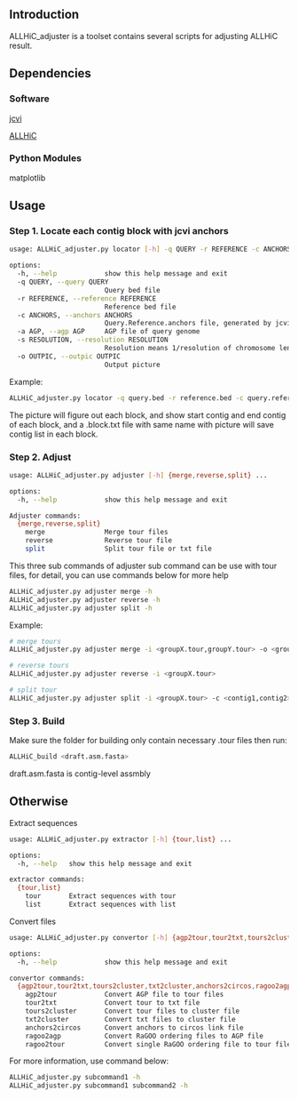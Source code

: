 ## Introduction

ALLHiC_adjuster is a toolset contains several scripts for adjusting ALLHiC result.

## Dependencies

### Software

[jcvi](<https://github.com/tanghaibao/jcvi>)

[ALLHiC](<https://github.com/tangerzhang/ALLHiC>)

### Python Modules

matplotlib

## Usage

### Step 1. Locate each contig block with jcvi anchors
```bash
usage: ALLHiC_adjuster.py locator [-h] -q QUERY -r REFERENCE -c ANCHORS -a AGP [-s RESOLUTION] -o OUTPIC

options:
  -h, --help            show this help message and exit
  -q QUERY, --query QUERY
                        Query bed file
  -r REFERENCE, --reference REFERENCE
                        Reference bed file
  -c ANCHORS, --anchors ANCHORS
                        Query.Reference.anchors file, generated by jcvi
  -a AGP, --agp AGP     AGP file of query genome
  -s RESOLUTION, --resolution RESOLUTION
                        Resolution means 1/resolution of chromosome length, default=20
  -o OUTPIC, --outpic OUTPIC
                        Output picture
```

Example:

```bash
ALLHiC_adjuster.py locator -q query.bed -r reference.bed -c query.reference.anchors -a query.agp -s 100
```

The picture will figure out each block, and show start contig and end contig of each block, and a .block.txt file with 
same name with picture will save contig list in each block.

### Step 2. Adjust

```bash
usage: ALLHiC_adjuster.py adjuster [-h] {merge,reverse,split} ...

options:
  -h, --help            show this help message and exit

Adjuster commands:
  {merge,reverse,split}
    merge               Merge tour files
    reverse             Reverse tour file
    split               Split tour file or txt file
```

This three sub commands of adjuster sub command can be use with tour files, for detail, you can use commands below for 
more help

```bash
ALLHiC_adjuster.py adjuster merge -h
ALLHiC_adjuster.py adjuster reverse -h
ALLHiC_adjuster.py adjuster split -h
```

Example:

```bash
# merge tours
ALLHiC_adjuster.py adjuster merge -i <groupX.tour,groupY.tour> -o <groupM.tour>

# reverse tours
ALLHiC_adjuster.py adjuster reverse -i <groupX.tour>

# split tour
ALLHiC_adjuster.py adjuster split -i <groupX.tour> -c <contig1,contig2>
```

### Step 3. Build

Make sure the folder for building only contain necessary .tour files then run:

```bash
ALLHiC_build <draft.asm.fasta>
```

draft.asm.fasta is contig-level assmbly

## Otherwise

Extract sequences

```bash
usage: ALLHiC_adjuster.py extractor [-h] {tour,list} ...

options:
  -h, --help   show this help message and exit

extractor commands:
  {tour,list}
    tour       Extract sequences with tour
    list       Extract sequences with list
```

Convert files

```bash
usage: ALLHiC_adjuster.py convertor [-h] {agp2tour,tour2txt,tours2cluster,txt2cluster,anchors2circos,ragoo2agp,ragoo2tour} ...

options:
  -h, --help            show this help message and exit

convertor commands:
  {agp2tour,tour2txt,tours2cluster,txt2cluster,anchors2circos,ragoo2agp,ragoo2tour}
    agp2tour            Convert AGP file to tour files
    tour2txt            Convert tour to txt file
    tours2cluster       Convert tour files to cluster file
    txt2cluster         Convert txt files to cluster file
    anchors2circos      Convert anchors to circos link file
    ragoo2agp           Convert RaGOO ordering files to AGP file
    ragoo2tour          Convert single RaGOO ordering file to tour file
```

For more information, use command below:
```bash
ALLHiC_adjuster.py subcommand1 -h
ALLHiC_adjuster.py subcommand1 subcommand2 -h
```
